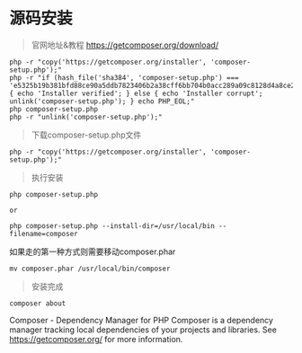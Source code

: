 # 源码安装
	

> 官网地址&教程 https://getcomposer.org/download/
```
php -r "copy('https://getcomposer.org/installer', 'composer-setup.php');"
php -r "if (hash_file('sha384', 'composer-setup.php') === 'e5325b19b381bfd88ce90a5ddb7823406b2a38cff6bb704b0acc289a09c8128d4a8ce2bbafcd1fcbdc38666422fe2806') { echo 'Installer verified'; } else { echo 'Installer corrupt'; unlink('composer-setup.php'); } echo PHP_EOL;"
php composer-setup.php
php -r "unlink('composer-setup.php');"
```

> 下载composer-setup.php文件
```
php -r "copy('https://getcomposer.org/installer', 'composer-setup.php');"
```

> 执行安装
```
php composer-setup.php 

or

php composer-setup.php --install-dir=/usr/local/bin --filename=composer
```
如果走的第一种方式则需要移动composer.phar
```
mv composer.phar /usr/local/bin/composer
```

> 安装完成
```
composer about
```
Composer - Dependency Manager for PHP
Composer is a dependency manager tracking local dependencies of your projects and libraries.
See https://getcomposer.org/ for more information.